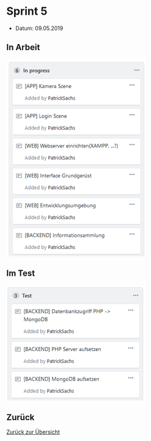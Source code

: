 # Sprint 5

* Datum: 09.05.2019

## In Arbeit

![](./in-progress.png)

## Im Test

![](./test.png)

## Zurück

[Zurück zur Übersicht](/)
